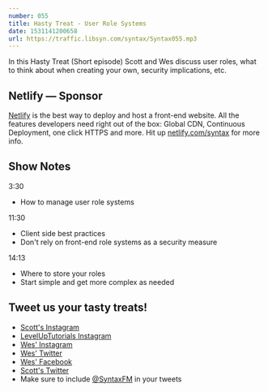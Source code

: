 ```yaml
---
number: 055
title: Hasty Treat - User Role Systems
date: 1531141200658
url: https://traffic.libsyn.com/syntax/Syntax055.mp3
---
```


In this Hasty Treat (Short episode) Scott and Wes discuss user roles, what to think about when creating your own, security implications, etc.

## Netlify — Sponsor

[Netlify](https://netlify.com/syntax) is the best way to deploy and host a front-end website. All the features developers need right out of the box: Global CDN, Continuous Deployment, one click HTTPS and more. Hit up [netlify.com/syntax](https://netlify.com/syntax) for more info.

## Show Notes

3:30

* How to manage user role systems

11:30

* Client side best practices
* Don't rely on front-end role systems as a security measure

14:13

* Where to store your roles 
* Start simple and get more complex as needed 

## Tweet us your tasty treats!

* [Scott's Instagram](https://www.instagram.com/stolinski/)
* [LevelUpTutorials Instagram](https://www.instagram.com/LevelUpTutorials/)
* [Wes' Instagram](https://www.instagram.com/wesbos/)
* [Wes' Twitter](https://twitter.com/wesbos)
* [Wes' Facebook](https://www.facebook.com/wesbos.developer)
* [Scott's Twitter](https://twitter.com/stolinski)
* Make sure to include [@SyntaxFM](https://twitter.com/SyntaxFM) in your tweets